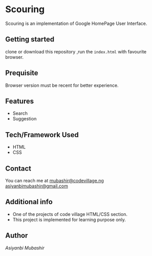 # Scouring
Scouring is an implementation of Google HomePage User Interface.
## Getting started
clone or download this repository ,run the `index.html` with favourite browser.
## Prequisite
Browser version must be recent for better experience.
## Features
- Search 
- Suggestion  
## Tech/Framework Used
- HTML
- CSS
## Contact
You can reach me at <mubashir@codevillage.ng> <asiyanbimubashir@gmail.com>
## Additional info 
- One of the  projects of code village HTML/CSS section.
- This project is implemented for learning purpose only.
## Author
_*Asiyanbi Mubashir*_